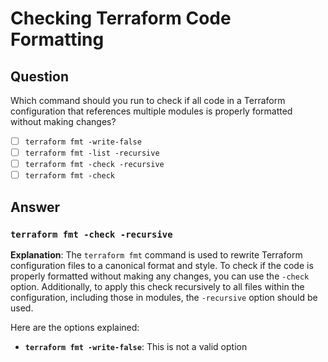 # Checking Terraform Code Formatting

## Question
Which command should you run to check if all code in a Terraform configuration that references multiple modules is properly formatted without making changes?

- [ ] `terraform fmt -write-false`
- [ ] `terraform fmt -list -recursive`
- [ ] `terraform fmt -check -recursive`
- [ ] `terraform fmt -check`

## Answer

### **`terraform fmt -check -recursive`**

**Explanation**:
The `terraform fmt` command is used to rewrite Terraform configuration files to a canonical format and style. To check if the code is properly formatted without making any changes, you can use the `-check` option. Additionally, to apply this check recursively to all files within the configuration, including those in modules, the `-recursive` option should be used.

Here are the options explained:

- **`terraform fmt -write-false`**:
  This is not a valid option
